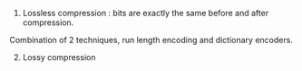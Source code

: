 
1. Lossless compression : bits are exactly the same before and after compression.

Combination of 2 techniques, run length encoding and dictionary encoders.

2. Lossy compression

